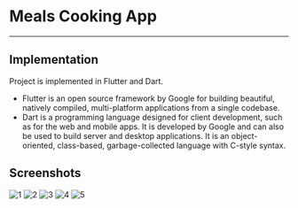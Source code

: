 # Meals Cooking App
<hr>

## Implementation
Project is implemented in Flutter and Dart.

* Flutter is an open source framework by Google for building beautiful, natively compiled, multi-platform applications from a single codebase.
* Dart is a programming language designed for client development, such as for the web and mobile apps. It is developed by Google and can also be used to build server and desktop applications. It is an object-oriented, class-based, garbage-collected language with C-style syntax.

## Screenshots
![1](https://user-images.githubusercontent.com/67990422/169810307-d278644e-3cbe-42ad-8ba9-c0a6bc2b8a7c.jpg)
![2](https://user-images.githubusercontent.com/67990422/169810326-cf7526f2-358e-48b5-96a7-29b4b233992a.jpg)
![3](https://user-images.githubusercontent.com/67990422/169810322-669c6cb9-8507-4e8c-9650-46cf78b14164.jpg)
![4](https://user-images.githubusercontent.com/67990422/169810317-28bf48f8-a1df-49c2-99b2-94ebeb3b9d97.jpg)
![5](https://user-images.githubusercontent.com/67990422/169810318-519ced19-9670-48ad-b22d-96b242a02cec.jpg)



